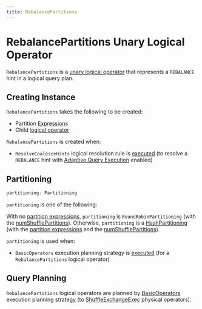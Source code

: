 ```yaml
---
title: RebalancePartitions
---
```


# RebalancePartitions Unary Logical Operator

`RebalancePartitions` is a [unary logical operator](LogicalPlan.md#UnaryNode) that represents a `REBALANCE` hint in a logical query plan.

## Creating Instance

`RebalancePartitions` takes the following to be created:

* <span id="partitionExpressions"> Partition [Expression](../expressions/Expression.md)s
* <span id="child"> Child [logical operator](LogicalPlan.md)

`RebalancePartitions` is created when:

* `ResolveCoalesceHints` logical resolution rule is [executed](../logical-analysis-rules/ResolveCoalesceHints.md#apply) (to resolve a `REBALANCE` hint with [Adaptive Query Execution](../adaptive-query-execution/index.md) enabled)

## <span id="partitioning"> Partitioning

```scala
partitioning: Partitioning
```

`partitioning` is one of the following:

With no [partition expressions](#partitionExpressions), `partitioning` is `RoundRobinPartitioning` (with the [numShufflePartitions](../SQLConf.md#numShufflePartitions)).
Otherwise, `partitioning` is a [HashPartitioning](../expressions/HashPartitioning.md) (with the [partition expressions](#partitionExpressions) and the [numShufflePartitions](../SQLConf.md#numShufflePartitions)).

`partitioning` is used when:

* `BasicOperators` execution planning strategy is [executed](../execution-planning-strategies/BasicOperators.md#apply) (for a `RebalancePartitions` logical operator)

## Query Planning

`RebalancePartitions` logical operators are planned by [BasicOperators](../execution-planning-strategies/BasicOperators.md) execution planning strategy (to [ShuffleExchangeExec](../physical-operators/ShuffleExchangeExec.md) physical operators).
